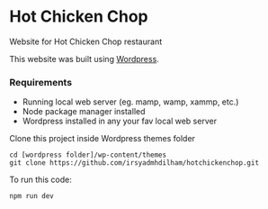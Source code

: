 # Hot Chicken Chop
Website for Hot Chicken Chop restaurant

This website was built using [Wordpress](https://wordpress.org).

### Requirements
* Running local web server (eg. mamp, wamp, xammp, etc.)
* Node package manager installed
* Wordpress installed in any your fav local web server

Clone this project inside Wordpress themes folder

    cd [wordpress folder]/wp-content/themes
    git clone https://github.com/irsyadmhdilham/hotchickenchop.git

To run this code:

    npm run dev
